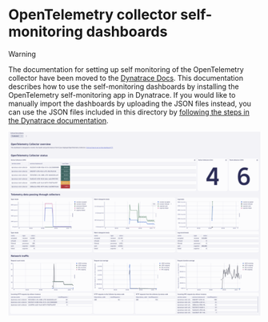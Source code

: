 # OpenTelemetry collector self-monitoring dashboards

> [!WARNING]
> The documentation for setting up self monitoring of the OpenTelemetry collector have been moved to the [Dynatrace Docs](https://docs.dynatrace.com/docs/shortlink/otel-collector-self-monitoring).
> This documentation describes how to use the self-monitoring dashboards by installing the OpenTelemetry self-monitoring app in Dynatrace. 
> If you would like to manually import the dashboards by uploading the JSON files instead, you can use the JSON files included in this directory by [following the steps in the Dynatrace documentation](https://docs.dynatrace.com/docs/shortlink/dashboards-use#dashboards-upload).

![A screenshot of the dashboard providing an overview of running collectors. Some are running (green), some have recently stopped sending data (yellow), and some have not sent data in a longer time (red)](img/dashboard_overview_1.png)
